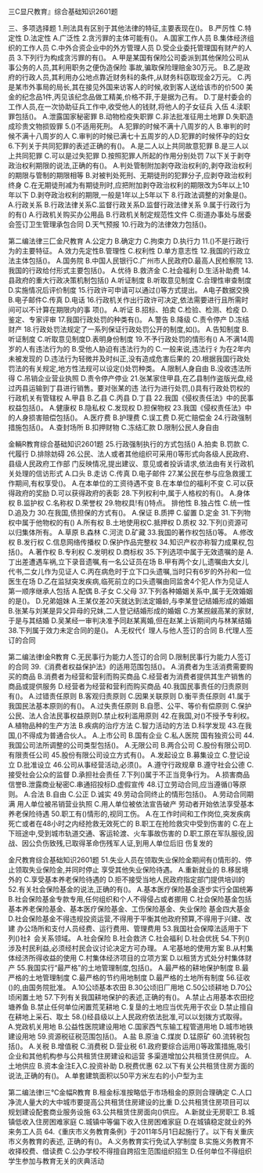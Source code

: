 
三C显尺教育』综合基础知识2601题

三、多项选择题
1.刑法具有区别于其他法律的特征,主要表现在()。
B.严厉性
C.特定性
D.法定性
A.广泛性
2.贪污罪的主体可能有()。
A.国家工作人员
B.集体经济组织的工作人员
C.中外合资企业中的外方管理人员
D.受企业委托管理国有财产的人员
3.下列行为构成贪污罪的有()。
A.甲是某国有保险公司委派到其他保险公司从事公务的人员,其利用职务之便伪造保险
事故,骗取保险理赔金30万元。
B.乙是政府的行政人员,其利用办公地点靠近财务科的条件,从财务科窃取现金2万元。
C.丙是某市外事局的局长,其在接见外国来访客人的时候,收到客人送给该市的价500
美金的纪念品1件,丙见该纪念品做工精美,价格不菲,于是据为己有。
D.丁是村委会的工作人员,在一次协助征兵工作中,收受他人的钱财,将他人的子女征兵
入伍
4.渎职罪包括()。
A.泄露国家秘密罪
B.动物检疫失职罪
C.非法批准征用土地罪
D.失职造成珍贵文物损毁罪
5.()不适用死刑。
A.犯罪的时候不满十八周岁的人
B.审判的时候不满十八周岁的人
C.审判的时候已满七十五周岁的人D.犯罪的时候怀孕的妇女
6.下列关于共同犯罪的表述正确的有()。
A.是二人以上共同故意犯罪
B.是三人以上共同犯罪
C.可以是过失犯罪
D.按照犯罪人所起的作用分别处罚
7以下关于剥夺政治权利期限的说法,正确的有()。
A.判处管制附加剥夺政治权利的,剥夺政治权利的期限与管制的期限相等
B.对被判处死刑、无期徒刑的犯罪分子,应剥夺政治权利终身
C.在无期徒刑减为有期徒刑时,应把附加剥夺政治权利的期限改为5年以上10年以下
D.剥夺政治权利的期限,一般是1年以上5年以下
8.行政法调整的对象是()。
A.行政关系
B.行政法律关系C.监督行政关系D.监督行政法律关系
9.属于行政行为的有()
A.行政机关购买办公用品
B.行政机关制定规范性文件
C.街道办事处与居委会签订卫生管理承包合同
D.天气预报
10.行政为的法律效力包括()。

第二编法律三匚金尺教育
A.公定力
B.确定力
C.拘束力
D.执行力
11.()不是行政行为的主要特征。
A.效力先定性B.管理性
C.权利性
D.单方意志性
12.我国的行政立法主体包括()。
A.国务院
B.中国人民银行C.广州市人民政府D.最高人民检察院
13.我国的行政给付形式主要包括()。
A.优待
B.救济金
C.社会福利
D.生活补助费
14.县政府的重大行政决策机制包括()
A.听证制度
B.听取意见制度
C.合理性审查制度
D.实施情况后评价制度
15.行政许可申请可以通过()等方式提出。
A电子数据交换B.电子邮件C.传真
D.电话
16.行政机关作出行政许可决定,依法需要进行且所需时间可以不计算在期限内的事
项()。
A.听证
B.招标、拍卖
C.检验、检测、检疫
D.鉴定、专家评审
17.我国行政处罚的种类有()。
A.警告
B.降级
C.责令停产
D.冻结财产
18.行政处罚法规定了一系列保证行政处罚公开的制度,如()。
A.告知制度
B.听证制度
C.听取意见制度D.表明身份制度
19.不予行政处罚的情形有()
A.不满14周岁的人有违法行为的
B.受他人胁迫有违法行为的
C.一般来说,违法行彳为在2年内未被发现的
D.违法行为轻微并及时纠正,没有造成危害后果的
20.根据我国行政处罚法的有关规定,地方性法规可以设定()处罚种类。
A.限制人身自由
B.没收违法所得
C.吊销企业营业执照
D.责令停产停业
21.张某家住甲县,在乙县制作盗版光盘,经过丙县运输到丁县进行销售。要对张某的违
法行为进行处罚,()具有行政处罚权的行政机关有管辖权
A.甲县
B.乙县
C.丙县
D.丁县
22.我国《侵权责任法》中的民事权益包括()。
A.健康权
B.隐私权
C.发现权
D.担保物权
23.我国《侵权责任法》中的人身损害赔偿包括()。
A.医疗费
B.护理费
C.误工费
D.死亡赔偿金
24.行政强制措施包括()。
A.查封场所
B.扣押财物
C.冻结汇款
D.限制公民人身自由

金輛R教育综合基础知识2601题
25.行政强制执行的方式包括()
A.拍卖
B.罚款
C.代履行
D.排除妨碍
26.公民、法人或者其他组织可采用()等形式向各级人民政府、县级人民政府工作部
门反映情况,提出建议、意见或者投诉请求,依法由有关行政机关处理的信访形式
A.口头
B.走访
C.传真
D.电子邮件
27.某公民在参与应急救援工作期间,有权享受()。
A.在本单位的工资待遇不变
B.在本单位的福利不变
C.可以获得政府的奖励
D.可以获得政府的表彰
28.下列权利中,属于人格权的有()。
A.身体权
B.监护权
C.名称权
D.荣誉权
29.物权具!有()特点。
排他性
B.独占性
C.统一性
D.追及力
30.在我国,债担保的方式有()。
A.保证
B.质押
C.留置
D.定金
31.下列物权中属于他物权的有()
A.所有权
B.土地使用权C.抵押权
D.质权
32.下列()资源可以归集体所有。
A.草原
B.森林
C.河流
D.矿藏
33.我国的著作权包括()等。
A.修改权
B.发行权
C.信息网络传播权
D.保护作品完整权
34.知识产权亦称智力成果权,包括()。
A.著作权
B.专利权
C.发明权
D.商标权
35.下列选项中属于无效遗嘱的是
A.丁出差遭遇车祸,立下录音遗嘱,有一名公证员在场
B.甲有两个女儿,遗嘱由大女儿代书,二女儿作为见证人
C.丙在病危时于立下口头遗嘱,当时只有6岁的外孙和一位医生在场
D.乙在监狱突发疾病,临死前立的口头遗嘱由同监舍4个犯人作为见证人
第一顺序继承人包括
A.配偶
B.子女
C.父母
37.下列各种婚姻关系中,属于无效婚姻的是()。
D.兄弟姐妹
A.王某仅差20天就达到法定婚龄,与李某登记结婚形成的婚姻
B.张某与刘某是异父异母的兄妹,二人登记结婚形成的婚姻
C.方某觊觎高某的家财,于是与其结婚
D.吴某经一审判决准予同赵某离婚,但在赵某上诉期间内与林某结婚
38.下列属于效力未定合同的是()。
A.无权代亻理人与他人签订的合同
B.代理人签订的合同

第二编法律l金R教育
C.无民事行为能力人签订的合同
D.限制民事行为能力人签订的合同
39.《消费者权益保护法》的适用范围包括()。
A.消费者为生活消费需要购买的商品
B.消费者为经营和营利而购买商品
C.经营者为消费者提供其生产销售的商品或提供服务
D.经营者为经营和营利而购买商品
40.我国民事责任的归责原则有()。
A.过错责任原则
B.客观归责原则
C.因果关联原则
D.衡平责任原则
41.属于我国民法基本原则的有()。
A.过失责任原则
B.自愿、公平、等价有偿原则
C.保护公民、法人合法民事权益原则D.禁止权利滥用原则
42.在我国,对()不授予专利权。
A.植物品种的生产方法
B.疾病的治疗方法
C.智力活动的方法
D.科学发现
43.在我国,()不得成为普通合伙人。
A.上市公司
B.国有企业
C.私人医院
国有独资公司
44.我国公司法所调整的公司类型包括()。
A.无限公司
B.两合公司
C.股份有限公司D.有限责任公司
45.股份有限公司设立方式有()。
A.发起设立
B.募集设立
C.登记设立
D.批准设立
46.公司从事经营活动,必须()。
A.遵守行政规章
B.遵守社会公德
C.接受社会公众的监督
D.承担社会责任
7.下列()属于不正当竞争行为。
A.损害商品信誉B.泄露商业秘密C.串通招投标D.虚假宣传
48.订立劳动合同,应当遵循()等原则。
A.合法
B.自由
C.公正
D.诚实
49.劳动合同终止的情形包括()。
A.劳动合同期满
用人单位被吊销营业执照
C.用人单位被依法宣告破产
劳动者开始依法享受基本养老保险待遇
50.职工有()情形的,视同工伤。
A.在工作时间和工作岗位,突发疾病死亡或者在48小时之内经抢救无效死亡的
B.职工在抢险救灾中受到伤害的
C.在上下班途中,受到城市轨道交通、客运轮渡、火车事故伤害的
D.职工原在军队服役,因战、因公负伤致残,已取得革命伤残军人证,到用人单位后旧
伤复发的

金尺教育综合基础知识2601题
51.失业人员在领取失业保险金期间有()情形的、停止领取失业保险金,并同时停止
享受其他失业保险待遇。
A.重新就业的
B.移居境外的
C.享受基本养老保险待遇的
D.拒不接受当地人民政府指定部门提供培训的
52.有关社会保险基金的说法,正确的有()。
A.基本医疗保险基金逐步实行全国统筹
B.社会保险基金专款专用,任何组织和个人不得侵占或者挪用
C.社会保险基金包括基本养老保险基金、基本医疗保险基金、工伤保险基金、失业保险
基金四大基金
D.社会保险基金不得违规投资运营,不得用于平衡其他政府预算,不得用于兴建、改建
办公场所和支付人员经费、运行费用、管理费用
53.我国社会保障法适用于下列()社礻会关系领域。
A.社会保险
B.社会救济
C.社会福利
D.社会优抚
54.下列()涉及村民利益,必须经村民会议讨论决定方可办理。
A.宅基地的使用方案
B.从村集体经济所得收益的使用
C.村集体经济项目的立项方案
D.以租赁方式处分村集体财产
55.我国实行“最严格”的土地管理制度,包括()。
A.最严格的耕地保护制度
B.最严格的土地管理制度
C.最严格的节约用地制度
D.最严格的土地所有制度
56.征收()的,由国务院批准。
A.10公顷基本农田
B.30公顷旧厂用地
C.50公顷耕地
D.70公顷闲置土地
57.下列有关我国耕地保护的表述,正确的有()。
A.禁止占用基本农田挖塘养鱼
B.禁止任何单位闲置荒芜耕地
C.复垦的土地应当优先用于农业
D.禁止擅自在耕地上采石、取土
58.()经县级以上人民政府依法批准,可以以划拨方式取得。
A.党政机关用地
B.公益性医院建设用地
C.国家西气东输工程管道用地
D.城市地铁建设用地
59.资源税征税范围包括()。
A.盐
B.原油
C.煤炭
D.锰原矿
60.流转税包括()。
A.关税
B.增值税
C.消费税
D.营业税
61.政府要综合运用()等政策措施,吸引企业和其他机构参与公共租赁住房建设和运营
多渠道增加公共租赁住房供应。
A.土地供应
B.资本金注E入C.投资补助
D.税费优惠
62.以下有关公共租赁住房方面的说法,正确的有()。
A.单套建筑面积以50平方米左右的小户型为主

第二编法律l三℃金幅R教育
B.租金标准按略低于市场租金的原则合理确定
C.人口净流人量大的大中城市要提高公共租赁住房建设的比重
D.公共租赁住房项目可以规划建设配套商业服务设施
63.公共租赁住房面向()供应。
A.新就业无房职工
B.城镇低收入住房困难家庭
C.城镇中等偏下收入住房困难家庭
D.在城镇稳定就业的外来务工人员
64.《重庆市义务教育条例》于2011年5月1日起施行了。以下有关重庆市义务教育的表述,
正确的有()。
A.义务教育实行免试入学制度
B.实施义务教育不收择校费、借读费
C.公办学校不得擅自跨招生范围组织招生
D.任何单位不得组织学生参加与教育无关的庆典活动